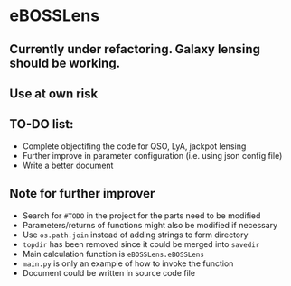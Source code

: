 # eBOSSLens
## Currently under refactoring. Galaxy lensing should be working. 
## Use at own risk

## TO-DO list:
* Complete objectifing the code for QSO, LyA, jackpot lensing
* Further improve in parameter configuration (i.e. using json config file)
* Write a better document

## Note for further improver
* Search for `#TODO` in the project for the parts need to be modified
* Parameters/returns of functions might also be modified if necessary
* Use `os.path.join` instead of adding strings to form directory
* `topdir` has been removed since it could be merged into `savedir`
* Main calculation function is `eBOSSLens.eBOSSLens`
* `main.py` is only an example of how to invoke the function
* Document could be written in source code file
